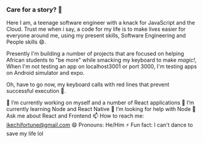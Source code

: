 ### Care for a story?  👋

Here I am, a teenage software engineer with a knack for JavaScript and the Cloud. Trust me when i say, a code for my life is to make lives easier for everyone around me, using my present skills, Software Engineering and People skills 😄. 

Presently I'm building a number of projects that are focused on helping African students to "be more" while smacking my keyboard to make *magic!*, When I'm not testing an app on localhost3001 or port 3000, I'm testing apps on Android simulator and expo.

Oh, have to go now, my keyboard calls with red lines that prevent successful execution 🌱.



🔭 I’m currently working on myself and a number of React applications
🌱 I’m currently learning Node and React Native
🤔 I’m looking for help with Node
💬 Ask me about React and Frontend
📫 How to reach me: ikechifortune@gmail.com
😄 Pronouns: He/Him
⚡ Fun fact: I can't dance to save my life lol

